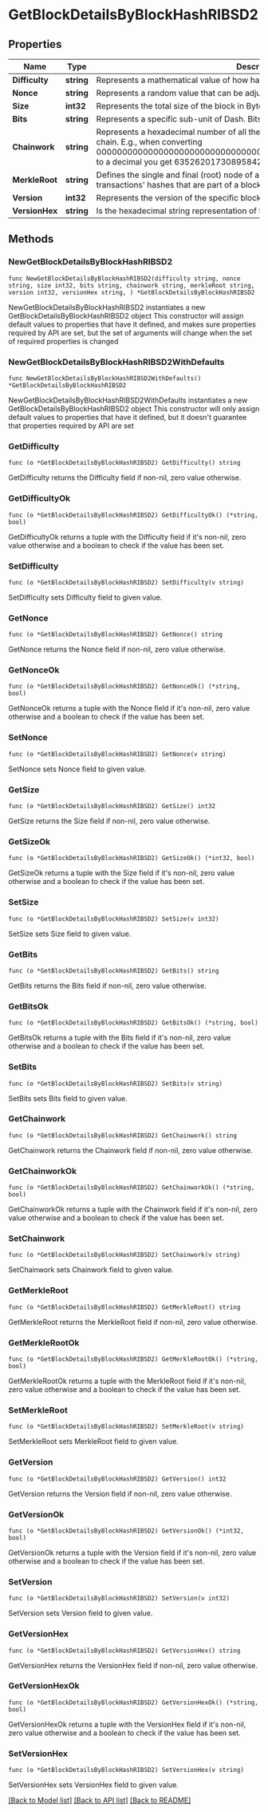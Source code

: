 # GetBlockDetailsByBlockHashRIBSD2

## Properties

Name | Type | Description | Notes
------------ | ------------- | ------------- | -------------
**Difficulty** | **string** | Represents a mathematical value of how hard it is to find a valid hash for this block. | 
**Nonce** | **string** | Represents a random value that can be adjusted to satisfy the Proof of Work. | 
**Size** | **int32** | Represents the total size of the block in Bytes. | 
**Bits** | **string** | Represents a specific sub-unit of Dash. Bits have two-decimal precision. | 
**Chainwork** | **string** | Represents a hexadecimal number of all the hashes necessary to produce the current chain. E.g., when converting 0000000000000000000000000000000000000000000086859f7a841475b236fd to a decimal you get 635262017308958427068157 hashes, or 635262 exahashes. | 
**MerkleRoot** | **string** | Defines the single and final (root) node of a Merkle tree. It is the combined hash of all transactions&#39; hashes that are part of a blockchain block. | 
**Version** | **int32** | Represents the version of the specific block on the blockchain. | 
**VersionHex** | **string** | Is the hexadecimal string representation of the block&#39;s version. | 

## Methods

### NewGetBlockDetailsByBlockHashRIBSD2

`func NewGetBlockDetailsByBlockHashRIBSD2(difficulty string, nonce string, size int32, bits string, chainwork string, merkleRoot string, version int32, versionHex string, ) *GetBlockDetailsByBlockHashRIBSD2`

NewGetBlockDetailsByBlockHashRIBSD2 instantiates a new GetBlockDetailsByBlockHashRIBSD2 object
This constructor will assign default values to properties that have it defined,
and makes sure properties required by API are set, but the set of arguments
will change when the set of required properties is changed

### NewGetBlockDetailsByBlockHashRIBSD2WithDefaults

`func NewGetBlockDetailsByBlockHashRIBSD2WithDefaults() *GetBlockDetailsByBlockHashRIBSD2`

NewGetBlockDetailsByBlockHashRIBSD2WithDefaults instantiates a new GetBlockDetailsByBlockHashRIBSD2 object
This constructor will only assign default values to properties that have it defined,
but it doesn't guarantee that properties required by API are set

### GetDifficulty

`func (o *GetBlockDetailsByBlockHashRIBSD2) GetDifficulty() string`

GetDifficulty returns the Difficulty field if non-nil, zero value otherwise.

### GetDifficultyOk

`func (o *GetBlockDetailsByBlockHashRIBSD2) GetDifficultyOk() (*string, bool)`

GetDifficultyOk returns a tuple with the Difficulty field if it's non-nil, zero value otherwise
and a boolean to check if the value has been set.

### SetDifficulty

`func (o *GetBlockDetailsByBlockHashRIBSD2) SetDifficulty(v string)`

SetDifficulty sets Difficulty field to given value.


### GetNonce

`func (o *GetBlockDetailsByBlockHashRIBSD2) GetNonce() string`

GetNonce returns the Nonce field if non-nil, zero value otherwise.

### GetNonceOk

`func (o *GetBlockDetailsByBlockHashRIBSD2) GetNonceOk() (*string, bool)`

GetNonceOk returns a tuple with the Nonce field if it's non-nil, zero value otherwise
and a boolean to check if the value has been set.

### SetNonce

`func (o *GetBlockDetailsByBlockHashRIBSD2) SetNonce(v string)`

SetNonce sets Nonce field to given value.


### GetSize

`func (o *GetBlockDetailsByBlockHashRIBSD2) GetSize() int32`

GetSize returns the Size field if non-nil, zero value otherwise.

### GetSizeOk

`func (o *GetBlockDetailsByBlockHashRIBSD2) GetSizeOk() (*int32, bool)`

GetSizeOk returns a tuple with the Size field if it's non-nil, zero value otherwise
and a boolean to check if the value has been set.

### SetSize

`func (o *GetBlockDetailsByBlockHashRIBSD2) SetSize(v int32)`

SetSize sets Size field to given value.


### GetBits

`func (o *GetBlockDetailsByBlockHashRIBSD2) GetBits() string`

GetBits returns the Bits field if non-nil, zero value otherwise.

### GetBitsOk

`func (o *GetBlockDetailsByBlockHashRIBSD2) GetBitsOk() (*string, bool)`

GetBitsOk returns a tuple with the Bits field if it's non-nil, zero value otherwise
and a boolean to check if the value has been set.

### SetBits

`func (o *GetBlockDetailsByBlockHashRIBSD2) SetBits(v string)`

SetBits sets Bits field to given value.


### GetChainwork

`func (o *GetBlockDetailsByBlockHashRIBSD2) GetChainwork() string`

GetChainwork returns the Chainwork field if non-nil, zero value otherwise.

### GetChainworkOk

`func (o *GetBlockDetailsByBlockHashRIBSD2) GetChainworkOk() (*string, bool)`

GetChainworkOk returns a tuple with the Chainwork field if it's non-nil, zero value otherwise
and a boolean to check if the value has been set.

### SetChainwork

`func (o *GetBlockDetailsByBlockHashRIBSD2) SetChainwork(v string)`

SetChainwork sets Chainwork field to given value.


### GetMerkleRoot

`func (o *GetBlockDetailsByBlockHashRIBSD2) GetMerkleRoot() string`

GetMerkleRoot returns the MerkleRoot field if non-nil, zero value otherwise.

### GetMerkleRootOk

`func (o *GetBlockDetailsByBlockHashRIBSD2) GetMerkleRootOk() (*string, bool)`

GetMerkleRootOk returns a tuple with the MerkleRoot field if it's non-nil, zero value otherwise
and a boolean to check if the value has been set.

### SetMerkleRoot

`func (o *GetBlockDetailsByBlockHashRIBSD2) SetMerkleRoot(v string)`

SetMerkleRoot sets MerkleRoot field to given value.


### GetVersion

`func (o *GetBlockDetailsByBlockHashRIBSD2) GetVersion() int32`

GetVersion returns the Version field if non-nil, zero value otherwise.

### GetVersionOk

`func (o *GetBlockDetailsByBlockHashRIBSD2) GetVersionOk() (*int32, bool)`

GetVersionOk returns a tuple with the Version field if it's non-nil, zero value otherwise
and a boolean to check if the value has been set.

### SetVersion

`func (o *GetBlockDetailsByBlockHashRIBSD2) SetVersion(v int32)`

SetVersion sets Version field to given value.


### GetVersionHex

`func (o *GetBlockDetailsByBlockHashRIBSD2) GetVersionHex() string`

GetVersionHex returns the VersionHex field if non-nil, zero value otherwise.

### GetVersionHexOk

`func (o *GetBlockDetailsByBlockHashRIBSD2) GetVersionHexOk() (*string, bool)`

GetVersionHexOk returns a tuple with the VersionHex field if it's non-nil, zero value otherwise
and a boolean to check if the value has been set.

### SetVersionHex

`func (o *GetBlockDetailsByBlockHashRIBSD2) SetVersionHex(v string)`

SetVersionHex sets VersionHex field to given value.



[[Back to Model list]](../README.md#documentation-for-models) [[Back to API list]](../README.md#documentation-for-api-endpoints) [[Back to README]](../README.md)


